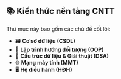 ## 📚 Kiến thức nền tảng CNTT

Thư mục này bao gồm các chủ đề cốt lõi:

- 🗃️ **Cơ sở dữ liệu (CSDL)**
- 🧱 **Lập trình hướng đối tượng (OOP)**
- 🧮 **Cấu trúc dữ liệu & Giải thuật (DSA)**
- 🌐 **Mạng máy tính (MMT)**
- 🖥️ **Hệ điều hành (HĐH)**
